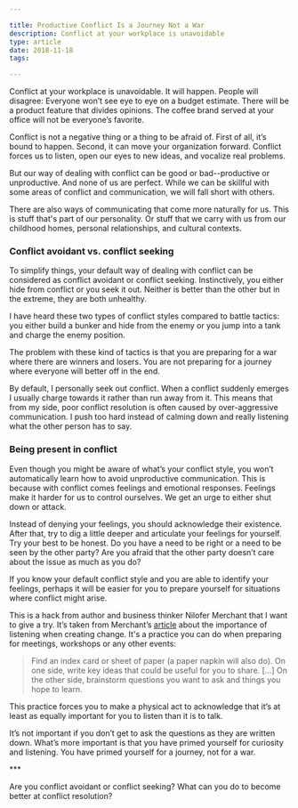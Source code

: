 ```yaml
---

title: Productive Conflict Is a Journey Not a War
description: Conflict at your workplace is unavoidable
type: article
date: 2018-11-18
tags:

---
```


Conflict at your workplace is unavoidable. It will happen. People will disagree: Everyone won’t see eye to eye on a budget estimate. There will be a product feature that divides opinions. The coffee brand served at your office will not be everyone’s favorite.

Conflict is not a negative thing or a thing to be afraid of. First of all, it’s bound to happen. Second, it can move your organization forward. Conflict forces us to listen, open our eyes to new ideas, and vocalize real problems.

But our way of dealing with conflict can be good or bad--productive or unproductive. And none of us are perfect. While we can be skillful with some areas of conflict and communication, we will fall short with others.

There are also ways of communicating that come more naturally for us. This is stuff that's part of our personality. Or stuff that we carry with us from our childhood homes, personal relationships, and cultural contexts.

### Conflict avoidant vs. conflict seeking

To simplify things, your default way of dealing with conflict can be considered as conflict avoidant or conflict seeking. Instinctively, you either hide from conflict or you seek it out. Neither is better than the other but in the extreme, they are both unhealthy.

I have heard these two types of conflict styles compared to battle tactics: you either build a bunker and hide from the enemy or you jump into a tank and charge the enemy position.

The problem with these kind of tactics is that you are preparing for a war where there are winners and losers. You are not preparing for a journey where everyone will better off in the end.

By default, I personally seek out conflict. When a conflict suddenly emerges I usually charge towards it rather than run away from it. This means that from my side, poor conflict resolution is often caused by over-aggressive communication. I push too hard instead of calming down and really listening what the other person has to say.

### Being present in conflict

Even though you might be aware of what’s your conflict style, you won’t automatically learn how to avoid unproductive communication. This is because with conflict comes feelings and emotional responses.  Feelings make it harder for us to control ourselves. We get an urge to either shut down or attack.

Instead of denying your feelings, you should acknowledge their existence. After that, try to dig a little deeper and articulate your feelings for yourself. Try your best to be honest. Do you have a need to be right or a need to be seen by the other party? Are you afraid that the other party doesn’t care about the issue as much as you do?

If you know your default conflict style and you are able to identify your feelings, perhaps it will be easier for you to prepare yourself for situations where conflict might arise.

This is a hack from author and business thinker Nilofer Merchant that I want to give a try. It’s taken from Merchant’s [article](https://hbr.org/2018/02/to-change-someones-mind-stop-talking-and-listen) about the importance of listening when creating change. It's a practice you can do when preparing for meetings, workshops or any other events:

> Find an index card or sheet of paper (a paper napkin will also do). On one side, write key ideas that could be useful for you to share. […] On the other side, brainstorm questions you want to ask and things you hope to learn.

This practice forces you to make a physical act to acknowledge that it’s at least as equally important for you to listen than it is to talk.

It’s not important if you don’t get to ask the questions as they are written down. What’s more important is that you have primed yourself for curiosity and listening. You have primed yourself for a journey, not for a war.

\*\*\*

Are you conflict avoidant or conflict seeking? What can you do to become better at conflict resolution?
